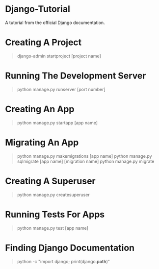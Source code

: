 # Django-Tutorial
A tutorial from the official Django documentation.

# Creating A Project
> django-admin startproject [project name]

# Running The Development Server
> python manage.py runserver [port number]

# Creating An App
> python manage.py startapp [app name]

# Migrating An App
> python manage.py makemigrations [app name]
> python manage.py sqlmigrate [app name] [migration name]
> python manage.py migrate

# Creating A Superuser
> python manage.py createsuperuser

# Running Tests For Apps
> python manage.py test [app name]

# Finding Django Documentation
> python -c "import django; print(django.__path__)"
